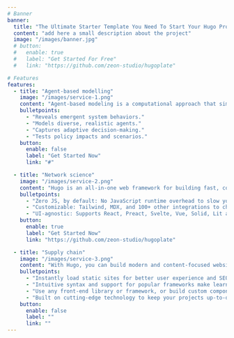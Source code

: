 ```yaml
---
# Banner
banner:
  title: "The Ultimate Starter Template You Need To Start Your Hugo Project - Portfolios"
  content: "add here a small description about the project"
  image: "/images/banner.jpg"
  # button:
  #   enable: true
  #   label: "Get Started For Free"
  #   link: "https://github.com/zeon-studio/hugoplate"

# Features
features:
  - title: "Agent-based modelling"
    image: "/images/service-1.png"
    content: "Agent-based modeling is a computational approach that simulates interactions of autonomous agents (individuals or entities) to assess their collective impact on complex systems, commonly applied in socio-economic and socio-ecological contexts."
    bulletpoints:
      - "Reveals emergent system behaviors."
      - "Models diverse, realistic agents."
      - "Captures adaptive decision-making."
      - "Tests policy impacts and scenarios."
    button:
      enable: false
      label: "Get Started Now"
      link: "#"

  - title: "Network science"
    image: "/images/service-2.png"
    content: "Hugo is an all-in-one web framework for building fast, content-focused websites. It offers a range of exciting features for developers and website creators. Some of the key features are:"
    bulletpoints:
      - "Zero JS, by default: No JavaScript runtime overhead to slow you down."
      - "Customizable: Tailwind, MDX, and 100+ other integrations to choose from."
      - "UI-agnostic: Supports React, Preact, Svelte, Vue, Solid, Lit and more."
    button:
      enable: true
      label: "Get Started Now"
      link: "https://github.com/zeon-studio/hugoplate"

  - title: "Supply chain"
    image: "/images/service-3.png"
    content: "With Hugo, you can build modern and content-focused websites without sacrificing performance or ease of use."
    bulletpoints:
      - "Instantly load static sites for better user experience and SEO."
      - "Intuitive syntax and support for popular frameworks make learning and using Hugo a breeze."
      - "Use any front-end library or framework, or build custom components, for any project size."
      - "Built on cutting-edge technology to keep your projects up-to-date with the latest web standards."
    button:
      enable: false
      label: ""
      link: ""
---
```

